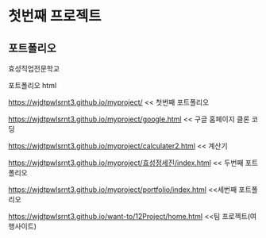 # 첫번째 프로젝트

## 포트폴리오

효성직업전문학교

포트폴리오
html

https://wjdtpwlsrnt3.github.io/myproject/ << 첫번째 포트폴리오


https://wjdtpwlsrnt3.github.io/myproject/google.html << 구글 홈페이지 클론 코딩


https://wjdtpwlsrnt3.github.io/myproject/calculater2.html << 계산기


https://wjdtpwlsrnt3.github.io/myproject/효성정세진/index.html << 두번째 포트폴리오


https://wjdtpwlsrnt3.github.io/myproject/portfolio/index.html <<세번째 포트폴리오


https://wjdtpwlsrnt3.github.io/want-to/12Project/home.html <<팀 프로젝트(여행사이트)